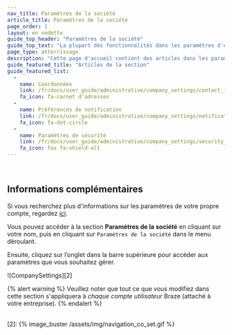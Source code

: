 ```yaml
---
nav_title: Paramètres de la société
article_title: Paramètres de la société
page_order: 1
layout: en vedette
guide_top_header: "Paramètres de la société"
guide_top_text: "La plupart des fonctionnalités dans les paramètres d'entreprise ne sont disponibles que pour les administrateurs de compte Braze. Si vous n'avez pas d'accès mais que vous pensez que vous devriez, contactez l'administrateur du compte Braze de votre entreprise."
page_type: atterrissage
description: "Cette page d'accueil contient des articles dans les paramètres de l'entreprise. Ici vous pouvez trouver de l'aide pour la configuration des informations de contact, des notifications et des paramètres de sécurité."
guide_featured_title: "Articles de la section"
guide_featured_list:
  - 
    name: Coordonnées
    link: /fr/docs/user_guide/administrative/company_settings/contact_information/
    fa_icon: fa-carnet d'adresses
  - 
    name: Préférences de notification
    link: /fr/docs/user_guide/administrative/company_settings/notification_preferences/
    fa_icon: fa-dot-circle
  - 
    name: Paramètres de sécurité
    link: /fr/docs/user_guide/administrative/company_settings/security_settings/
    fa_icon: fas fa-shield-alt
---
```


<br>

## Informations complémentaires

Si vous recherchez plus d'informations sur les paramètres de votre propre compte, regardez [ici][1].

Vous pouvez accéder à la section __Paramètres de la société__ en cliquant sur votre nom, puis en cliquant sur `Paramètres de la société` dans le menu déroulant.

Ensuite, cliquez sur l’onglet dans la barre supérieure pour accéder aux paramètres que vous souhaitez gérer.

!\[CompanySettings\]\[2\]

{% alert warning %}
Veuillez noter que tout ce que vous modifiez dans cette section s'appliquera à _chaque compte utilisateur_ Braze (attaché à votre entreprise).
{% endalert %}

<br>
[2]: {% image_buster /assets/img/navigation_co_set.gif %}

[1]: {{site.baseurl}}/user_guide/administrative/
